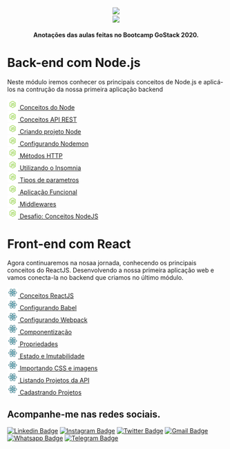 <h4 align="center">
 <img src="https://camo.githubusercontent.com/8c13dc2618dbd7f76d1d574350b98fdee1335ce5/68747470733a2f2f726f636b6574736561742d63646e2e73332d73612d656173742d312e616d617a6f6e6177732e636f6d2f626f6f7463616d702d6865616465722e706e67" width="250px"/></br>
<img src="https://camo.githubusercontent.com/fe3c024b1884d9c2189321feb6a849724e35b211/68747470733a2f2f696d672e736869656c64732e696f2f62616467652f4c4943454e254333253837412d4d49542d475245454e"></br></br>
 <b>Anotações das aulas feitas no Bootcamp GoStack 2020.</b>
</h4>

# Back-end com Node.js

Neste módulo iremos conhecer os principais conceitos de Node.js e aplicá-los na contrução da nossa primeira aplicação backend

<img src="https://github.com/marcosaureliodev/GoStack/blob/master/Imeges/icon8-nodejs.png" width="25px"><a href="https://www.notion.so/Copy-of-Conceitos-do-Node-d687b8370c9d41c9891b2ac99e0e7ee9"> Conceitos do Node</A></img> <br>
<img src="https://github.com/marcosaureliodev/GoStack/blob/master/Imeges/icon8-nodejs.png" width="25px"><a href="https://www.notion.so/Copy-of-Conceitos-API-REST-bb80fc541a8843e7927dc6e80313a6e2"> Conceitos API REST</A></img> <br>
<img src="https://github.com/marcosaureliodev/GoStack/blob/master/Imeges/icon8-nodejs.png" width="25px"><a href="https://www.notion.so/Copy-of-Criando-projeto-Node-e10718df38da4e8ea449f83a7b561d4f"> Criando projeto Node</A></img> <br>
<img src="https://github.com/marcosaureliodev/GoStack/blob/master/Imeges/icon8-nodejs.png" width="25px"><a href="https://www.notion.so/Copy-of-Configurando-Nodemon-568e80cc49304456bac7b6354522aa6c"> Configurando Nodemon</A></img> <br>
<img src="https://github.com/marcosaureliodev/GoStack/blob/master/Imeges/icon8-nodejs.png" width="25px"><a href="https://www.notion.so/Copy-of-M-todos-HTTP-426b632c7f644f00bf7ff36e9343e681"> Métodos HTTP</A></img> <br>
<img src="https://github.com/marcosaureliodev/GoStack/blob/master/Imeges/icon8-nodejs.png" width="25px"><a href="https://www.notion.so/Copy-of-Utilizando-o-Insomnia-490d28a5b01848d68b8d298688dba494"> Utilizando o Insomnia</A></img> <br>
<img src="https://github.com/marcosaureliodev/GoStack/blob/master/Imeges/icon8-nodejs.png" width="25px"><a href="https://www.notion.so/Copy-of-Tipos-de-parametros-d9183a1b4509432d89f462e383c660c2"> Tipos de parametros</A></img> <br>
<img src="https://github.com/marcosaureliodev/GoStack/blob/master/Imeges/icon8-nodejs.png" width="25px"><a href="https://www.notion.so/Copy-of-Aplica-o-Funcional-7b6b7b5272164c55bea48913cc1a05c4"> Aplicação Funcional</A></img> <br>
<img src="https://github.com/marcosaureliodev/GoStack/blob/master/Imeges/icon8-nodejs.png" width="25px"><a href="https://www.notion.so/Copy-of-Middlewares-70c8540a3d0441e5bba4f864b41620f9"> Middlewares</A></img> <br>
<img src="https://github.com/marcosaureliodev/GoStack/blob/master/Imeges/icon8-nodejs.png" width="25px"><a href="https://www.notion.so/Desafio-Conceitos-NodeJS-4c6d61d2b8bb4ba194953f8ec0b4e864"> Desafio: Conceitos NodeJS</A></img> <br>

# Front-end com React

Agora continuaremos na nosaa jornada, conhecendo os principais conceitos do ReactJS. Desenvolvendo a nossa primeira aplicação web e vamos conecta-la no backend que criamos no último módulo.

<img src="https://github.com/marcosaureliodev/GoStack/blob/master/Imeges/icons8-react-100.png" width="25px"><a href="https://www.notion.so/Conceitos-ReactJS-06d7f9f3e75a402babfab1be71da0a23"> Conceitos ReactJS</a></img> <br>
<img src="https://github.com/marcosaureliodev/GoStack/blob/master/Imeges/icons8-react-100.png" width="25px"><a href="https://www.notion.so/Configurando-Babel-382418c2b51a445e9d1ef0362380b851"> Configurando Babel</a></img> <br>
<img src="https://github.com/marcosaureliodev/GoStack/blob/master/Imeges/icons8-react-100.png" width="25px"><a href="https://www.notion.so/Configurando-Webpack-93a5e2c04ed04e11b5b92223f42395a7"> Configurando Webpack</a></img> <br>
<img src="https://github.com/marcosaureliodev/GoStack/blob/master/Imeges/icons8-react-100.png" width="25px"><a href="https://www.notion.so/Componentiza-o-db58baaa0ae648dcb16a6514a2ee3f21"> Componentização</a></img> <br>
<img src="https://github.com/marcosaureliodev/GoStack/blob/master/Imeges/icons8-react-100.png" width="25px"><a href="https://www.notion.so/Propriedades-ee1a555793f641b5a4094c7ff888489f"> Propriedades</a></img> <br>
<img src="https://github.com/marcosaureliodev/GoStack/blob/master/Imeges/icons8-react-100.png" width="25px"><a href="https://www.notion.so/Estado-e-Imutabilidade-4d9f106e63174d4bbe87dcbf652d8d4c"> Estado e Imutabilidade</a></img> <br>
<img src="https://github.com/marcosaureliodev/GoStack/blob/master/Imeges/icons8-react-100.png" width="25px"><a href="https://www.notion.so/Importando-CSS-e-imagens-952d36218a3444c088dae4bbf203ced2"> Importando CSS e imagens</a></img> <br>
<img src="https://github.com/marcosaureliodev/GoStack/blob/master/Imeges/icons8-react-100.png" width="25px"><a href="https://www.notion.so/Listando-Projetos-da-API-8b140a3f5e9b4b2793665d82928c0ffd"> Listando Projetos da API</a></img> <br>
<img src="https://github.com/marcosaureliodev/GoStack/blob/master/Imeges/icons8-react-100.png" width="25px"><a href="https://www.notion.so/Cadastrando-Projetos-a6e8855b727b4da99c7a9e828b3c6070"> Cadastrando Projetos</a></img> <br>
## Acompanhe-me nas redes sociais.

[![Linkedin Badge](https://img.shields.io/badge/-Linkedin-blue?style=flat-square&logo=Linkedin&logoColor=white&link=https://www.linkedin.com/in/marcos-aur%C3%A9lio-47b590139/)](https://www.linkedin.com/in/marcos-aur%C3%A9lio-47b590139/) [![Instagram Badge](https://img.shields.io/badge/-Instagram-FF0000?style=flat-square&labelColor=FF0000&logo=instagram&logoColor=white&link=https://www.instagram.com/marcosaurelio.oficial)](https://www.instagram.com/marcosaurelio.oficial) [![Twitter Badge](https://img.shields.io/badge/-Twitter-1ca0f1?style=flat-square&labelColor=1ca0f1&logo=twitter&logoColor=white&link=https://twitter.com/aurlio_a)](https://twitter.com/aurlio_a) [![Gmail Badge](https://img.shields.io/badge/-Email-c14438?style=flat-square&logo=Gmail&logoColor=white&link=mailto:marcos.aureliodev@gmail.com)](mailto:marcos.aureliodev@gmail.com) [![Whatsapp Badge](https://img.shields.io/badge/-WhatsApp-brightgreen?style=flat-square&logo=WhatsApp&logoColor=white&link=https://api.whatsapp.com/send?phone=5599982501381)](https://api.whatsapp.com/send?phone=5599982501381) [![Telegram Badge](https://img.shields.io/badge/-Telegram-blue?style=flat-square&logo=Telegram&logoColor=white&link=https://t.me/MarcosAureliodev)](https://t.me/MarcosAureliodev)

